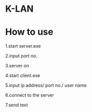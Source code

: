 # K-LAN

# How to use

1.start server.exe

2.input port no.

3.server on

4.start client.exe

5.input ip address/ port no./ user name

6.connect to the server

7.send text
